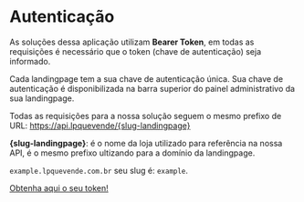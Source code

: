 # Autenticação

As soluções dessa aplicação utilizam **Bearer Token**, em todas as requisições é necessário que o token (chave de autenticação) seja informado. 

Cada landingpage tem a sua chave de autenticação única. Sua chave de autenticação é disponibilizada na barra superior do painel administrativo da sua landingpage.

Todas as requisições para a nossa solução seguem o mesmo prefixo de URL: https://api.lpquevende/{slug-landingpage}

**{slug-landingpage}**: é o nome da loja utilizado para referência na nossa API, é o mesmo prefixo ultizando para a domínio da landingpage.

`example.lpquevende.com.br` seu slug é: `example`.    

[Obtenha aqui o seu token!](url)